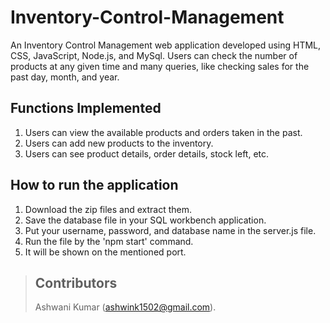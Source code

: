 # Inventory-Control-Management
An Inventory Control Management web application developed using HTML, CSS, JavaScript, Node.js, and MySql. Users can check the number of products at any given time and many queries, like checking sales for the past day, month, and year.

## Functions Implemented
1. Users can view the available products and orders taken in the past.
2. Users can add new products to the inventory.
3. Users can see product details, order details, stock left, etc.

## How to  run the application
1. Download the zip files and extract them.
2. Save the database file in your SQL workbench application.
3. Put your username, password, and database name in the server.js file.
4. Run the file by the 'npm start' command.
5. It will be shown on the mentioned port.

> ## Contributors
> Ashwani Kumar (ashwink1502@gmail.com).
